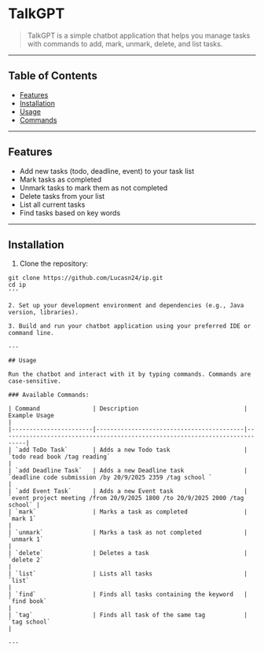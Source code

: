 # TalkGPT

> TalkGPT is a simple chatbot application that helps you manage tasks with commands to add, mark, unmark, delete, and list tasks.

---

## Table of Contents

- [Features](#features)
- [Installation](#installation)
- [Usage](#usage)
- [Commands](#commands)

---

## Features

- Add new tasks (todo, deadline, event) to your task list
- Mark tasks as completed
- Unmark tasks to mark them as not completed
- Delete tasks from your list
- List all current tasks
- Find tasks based on key words

---

## Installation

1. Clone the repository: 

```
git clone https://github.com/Lucasn24/ip.git
cd ip
'''

2. Set up your development environment and dependencies (e.g., Java version, libraries).

3. Build and run your chatbot application using your preferred IDE or command line.

---

## Usage

Run the chatbot and interact with it by typing commands. Commands are case-sensitive.

### Available Commands:

| Command               | Description                              | Example Usage                                                               |
|-----------------------|------------------------------------------|-----------------------------------------------------------------------------|
| `add ToDo Task`       | Adds a new Todo task                     | `todo read book /tag reading`                                               |
| `add Deadline Task`   | Adds a new Deadline task                 | `deadline code submission /by 20/9/2025 2359 /tag school `                  |
| `add Event Task`      | Adds a new Event task                    | `event project meeting /from 20/9/2025 1800 /to 20/9/2025 2000 /tag school` |
| `mark`                | Marks a task as completed                | `mark 1`                                                                    |
| `unmark`              | Marks a task as not completed            | `unmark 1`                                                                  |
| `delete`              | Deletes a task                           | `delete 2`                                                                  |
| `list`                | Lists all tasks                          | `list`                                                                      |
| `find`                | Finds all tasks containing the keyword   | `find book`                                                                 |
| `tag`                 | Finds all task of the same tag           | `tag school`                                                                |

---



